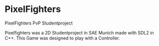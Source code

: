 # PixelFighters
PixelFighters PvP Studentproject

Pixelfighters was a 2D Studentproject in SAE Munich made with SDL2 in C++.
This Game was designed to play with a Controller.
